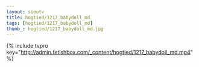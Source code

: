 ```yaml
--- 
layout: sieutv
title: hogtied/1217_babydoll_md
tags: [hogtied/1217_babydoll_md]
thumb_: hogtied/1217_babydoll_md.jpg
---
```

{% include tvpro key="http://admin.fetishbox.com/_content/hogtied/1217_babydoll_md.mp4" %} 

